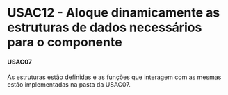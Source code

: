 # USAC12 - Aloque dinamicamente as estruturas de dados necessários para o componente

#### USAC07

As estruturas estão definidas e as funções que interagem com as mesmas estão 
implementadas na pasta da USAC07.
